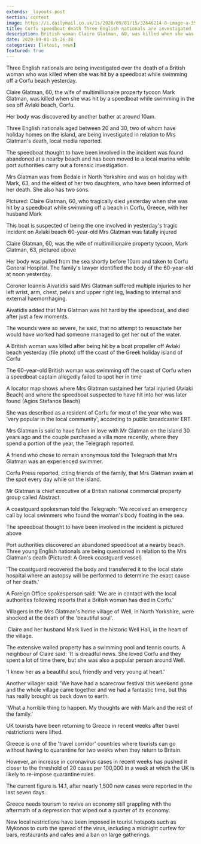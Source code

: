 ```yaml
---
extends: _layouts.post
section: content
image: https://i.dailymail.co.uk/1s/2020/09/01/15/32646214-0-image-a-35_1598969104246.jpg 
title: Corfu speedboat death Three English nationals are investigated 
description: British woman Claire Glatman, 60, was killed when she was hit by a speedboat while swimming in the sea off Avlaki beach, Corfu yesterday. Her body was discovered by another bather  at around 10am. 
date: 2020-09-01-15-26-38 
categories: [latest, news] 
featured: true 
--- 
```

Three English nationals are being investigated over the death of a British woman who was killed when she was hit by a speedboat while swimming off a Corfu beach yesterday.  

Claire Glatman, 60, the wife of multimillionaire property tycoon Mark Glatman, was killed when she was hit by a speedboat while swimming in the sea off Avlaki beach, Corfu. 

Her body was discovered by another bather at around 10am. 

Three English nationals aged between 20 and 30, two of whom have holiday homes on the island, are being investigated in relation to Mrs Glatman's death, local media reported. 

The speedboat thought to have been involved in the incident was found abandoned at a nearby beach and has been moved to a local marina while port authorities carry out a forensic investigation.  

Mrs Glatman was from Bedale in North Yorkshire and was on holiday with Mark, 63, and the eldest of her two daughters, who have been informed of her death. She also has two sons. 

Pictured: Claire Glatman, 60, who tragically died yesterday when she was hit by a speedboat while swimming off a beach in Corfu, Greece, with her husband Mark 

This boat is suspected of being the one involved in yesterday's tragic incident on Avlaki beach 60-year-old Mrs Glatman was fatally injured

Claire Glatman, 60, was the wife of multimillionaire property tycoon, Mark Glatman, 63, pictured above 

Her body was pulled from the sea shortly before 10am and taken to Corfu General Hospital. The family's lawyer identified the body of the 60-year-old at noon yesterday.  

Coroner Ioannis Aivatidis said Mrs Glatman suffered multiple injuries to her left wrist, arm, chest, pelvis and upper right leg, leading to internal and external haemorrhaging.   

Aivatidis added that Mrs Glatman was hit hard by the speedboat, and died after just a few moments. 

The wounds were so severe, he said, that no attempt to resuscitate her would have worked had someone managed to get her out of the water.  

A British woman was killed after being hit by a boat propeller off Avlaki beach yesterday (file photo) off the coast of the Greek holiday island of Corfu 

The 60-year-old British woman was swimming off the coast of Corfu when a speedboat captain allegedly failed to spot her in time 

A locator map shows where Mrs Glatman sustained her fatal injuried (Avlaki Beach) and where the speedboat suspected to have hit into her was later found (Agios Stefanos Beach) 

She was described as a resident of Corfu for most of the year who was 'very popular in the local community', according to public broadcaster ERT. 

Mrs Glatman is said to have fallen in love with Mr Glatman on the island 30 years ago and the couple purchased a villa more recently, where they spend a portion of the year, the Telegraph reported. 

A friend who chose to remain anonymous told the Telegraph that Mrs Glatman was an experienced swimmer. 

Corfu Press reported, citing friends of the family, that Mrs Glatman swam at the spot every day while on the island. 

Mr Glatman is chief executive of a British national commercial property group called Abstract.  

A coastguard spokesman told the Telegraph: 'We received an emergency call by local swimmers who found the woman's body floating in the sea.

The speedboat thought to have been involved in the incident is pictured above 

Port authorities discovered an abandoned speedboat at a nearby beach. Three young English nationals are being questioned in relation to the Mrs Glatman's death (Pictured: A Greek coastguard vessel)

'The coastguard recovered the body and transferred it to the local state hospital where an autopsy will be performed to determine the exact cause of her death.'  

A Foreign Office spokesperson said: 'We are in contact with the local authorities following reports that a British woman has died in Corfu.' 

Villagers in the Mrs Glatman's home village of Well, in North Yorkshire, were shocked at the death of the 'beautiful soul'.

 Claire and her husband Mark lived in the historic Well Hall, in the heart of the village. 

The extensive walled property has a swimming pool and tennis courts. A neighbour of Claire said: 'It is dreadful news. She loved Corfu and they spent a lot of time there, but she was also a popular person around Well. 

'I knew her as a beautiful soul, friendly and very young at heart.' 

Another villager said: 'We have had a scarecrow festival this weekend gone and the whole village came together and we had a fantastic time, but this has really brought us back down to earth. 

'What a horrible thing to happen. My thoughts are with Mark and the rest of the family.' 

UK tourists have been returning to Greece in recent weeks after travel restrictions were lifted. 

Greece is one of the 'travel corridor' countries where tourists can go without having to quarantine for two weeks when they return to Britain. 

However, an increase in coronavirus cases in recent weeks has pushed it closer to the threshold of 20 cases per 100,000 in a week at which the UK is likely to re-impose quarantine rules. 

The current figure is 14.1, after nearly 1,500 new cases were reported in the last seven days.   

Greece needs tourism to revive an economy still grappling with the aftermath of a depression that wiped out a quarter of its economy. 

New local restrictions have been imposed in tourist hotspots such as Mykonos to curb the spread of the virus, including a midnight curfew for bars, restaurants and cafes and a ban on large gatherings.  

